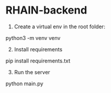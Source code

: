 # RHAIN-backend

1. Create a virtual env in the root folder:

python3 -m venv venv

2. Install requirements

pip install requirements.txt


3. Run the server

python main.py